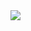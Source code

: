 <a href="https://github.com/cheeselemon">
  <img align="center" src="https://github-readme-stats.vercel.app/api?username=cheeselemon&count_private=true&show_icons=true&theme=tokyonight&line_height=20"/>
</a>
</br>
